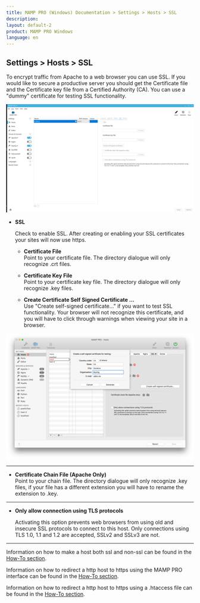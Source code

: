 ```yaml
---
title: MAMP PRO (Windows) Documentation > Settings > Hosts > SSL
description: 
layout: default-2
product: MAMP PRO Windows
language: en
---
```


## Settings > Hosts > SSL

To encrypt traffic from Apache to a web browser you can use SSL. If you would like to secure a productive server you should get the Certificate file and the Certificate key file from a Certified Authority (CA). You can use a "dummy" certificate for testing SSL functionality.

![MAMP](/en/MAMP-PRO-Windows/Settings/Hosts/SSL/SSL.png)

*  **SSL**
 
   Check to enable SSL. After creating or enabling your SSL certificates your sites will now use https.

   *  **Certificate File**  
       Point to your certificate file. The directory dialogue will only recognize .crt files.

   *  **Certificate Key File**  
       Point to your certificate key file. The directory dialogue will only recognize .key files.
       
   *  **Create Certificate Self Signed Certificate ...**  
       Use "Create self-signed certificate..." if you want to test SSL functionality. Your browser will not recognize this certificate, and you will have to click through warnings when viewing your site in a browser.

 ![MAMP](/en/MAMP-PRO-Mac/Settings/Hosts/SSL/certificate.png)
 
---
 
   *  **Certificate Chain File (Apache Only)**  
       Point to your chain file. The directory dialogue will only recognize .key files, if your file has a different extension  you will have to rename the extension to .key.
       
---

*  **Only allow connection using TLS protocols**

   Activating this option prevents web browsers from using old and insecure SSL protocols to connect to this host. Only  connections using TLS 1.0, 1.1 and 1.2 are accepted, SSLv2 and SSLv3 are not.
   
---

Information on how to make a host both ssl and non-ssl can be found in the [How-To section](../../../How-Tos/General/#ssl_host).

Information on how to redirect a http host to https using the MAMP PRO interface can be found in the [How-To section](../../../How-Tos/General/#https_redirect_mamp).

Information on how to redirect a http host to https using a .htaccess file can be found in the [How-To section](../../../How-Tos/General/#https_redirect_htaccess).
